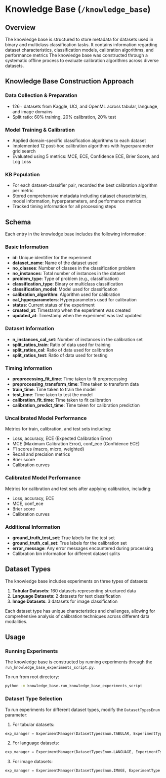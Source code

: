 # Knowledge Base (`/knowledge_base`)

## Overview

The knowledge base is structured to store metadata for datasets used in binary and multiclass classification tasks.
It contains information regarding dataset characteristics, classification models, calibration algorithms, and performance metrics
The knowledge base was constructed through a systematic offline process to evaluate calibration algorithms across diverse datasets.

## Knowledge Base Construction Approach

### Data Collection & Preparation
- 126+ datasets from Kaggle, UCI, and OpenML across tabular, language, and image domains
- Split ratio: 60% training, 20% calibration, 20% test

### Model Training & Calibration
- Applied domain-specific classification algorithms to each dataset
- Implemented 12 post-hoc calibration algorithms with hyperparameter grid search
- Evaluated using 5 metrics: MCE, ECE, Confidence ECE, Brier Score, and Log Loss

### KB Population
- For each dataset-classifier pair, recorded the best calibration algorithm per metric
- Stored comprehensive metadata including dataset characteristics, model information, hyperparameters, and performance metrics
- Tracked timing information for all processing steps

## Schema

Each entry in the knowledge base includes the following information:

### Basic Information

- **id**: Unique identifier for the experiment
- **dataset_name**: Name of the dataset used
- **no_classes**: Number of classes in the classification problem
- **no_instances**: Total number of instances in the dataset
- **problem_type**: Type of problem (e.g., classification)
- **classification_type**: Binary or multiclass classification
- **classification_model**: Model used for classification
- **calibration_algorithm**: Algorithm used for calibration
- **cal_hyperparameters**: Hyperparameters used for calibration
- **status**: Current status of the experiment
- **created_at**: Timestamp when the experiment was created
- **updated_at**: Timestamp when the experiment was last updated

### Dataset Information

- **n_instances_cal_set**: Number of instances in the calibration set
- **split_ratios_train**: Ratio of data used for training
- **split_ratios_cal**: Ratio of data used for calibration
- **split_ratios_test**: Ratio of data used for testing

### Timing Information

- **preprocessing_fit_time**: Time taken to fit preprocessing
- **preprocessing_transform_time**: Time taken to transform data
- **train_time**: Time taken to train the model
- **test_time**: Time taken to test the model
- **calibration_fit_time**: Time taken to fit calibration
- **calibration_predict_time**: Time taken for calibration prediction

### Uncalibrated Model Performance

Metrics for train, calibration, and test sets including:

- Loss, accuracy, ECE (Expected Calibration Error)
- MCE (Maximum Calibration Error), conf_ece (Confidence ECE)
- F1 scores (macro, micro, weighted)
- Recall and precision metrics
- Brier score
- Calibration curves

### Calibrated Model Performance

Metrics for calibration and test sets after applying calibration, including:

- Loss, accuracy, ECE
- MCE, conf_ece
- Brier score
- Calibration curves

### Additional Information

- **ground_truth_test_set**: True labels for the test set
- **ground_truth_cal_set**: True labels for the calibration set
- **error_message**: Any error messages encountered during processing
- Calibration bin information for different dataset splits

## Dataset Types

The knowledge base includes experiments on three types of datasets:

1. **Tabular Datasets**: 160 datasets representing structured data
2. **Language Datasets**: 2 datasets for text classification
3. **Image Datasets**: 3 datasets for image classification

Each dataset type has unique characteristics and challenges, allowing for comprehensive analysis of calibration techniques across different data modalities.

## Usage

### Running Experiments

The knowledge base is constructed by running experiments through the `run_knowledge_base_experiments_script.py`.

To run from root directory:

```bash
python -m knowledge_base.run_knowledge_base_experiments_script
```

### Dataset Type Selection

To run experiments for different dataset types, modify the `DatasetTypesEnum` parameter:

1. For tabular datasets:
```python
exp_manager = ExperimentManager(DatasetTypesEnum.TABULAR, ExperimentType.KNOWLEDGE_BASE_V2)
```

2. For language datasets:
```python
exp_manager = ExperimentManager(DatasetTypesEnum.LANGUAGE, ExperimentType.KNOWLEDGE_BASE_V2)
```

3. For image datasets:
```python
exp_manager = ExperimentManager(DatasetTypesEnum.IMAGE, ExperimentType.KNOWLEDGE_BASE_V2)